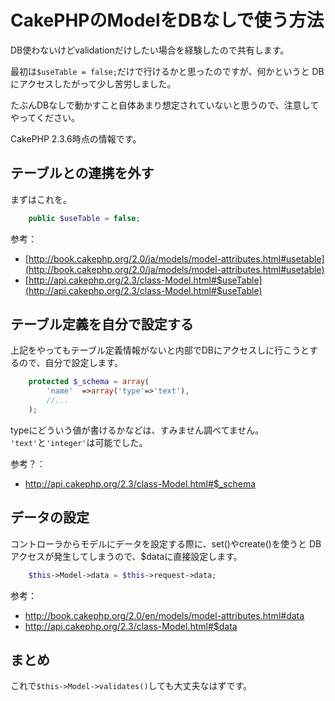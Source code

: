 # CakePHPのModelをDBなしで使う方法

DB使わないけどvalidationだけしたい場合を経験したので共有します。

最初は`$useTable = false;`だけで行けるかと思ったのですが、何かというと
DBにアクセスしたがって少し苦労しました。

たぶんDBなしで動かすこと自体あまり想定されていないと思うので、注意して
やってください。

CakePHP 2.3.6時点の情報です。

## テーブルとの連携を外す

まずはこれを。

```PHP
    public $useTable = false;
```

参考：
- [http://book.cakephp.org/2.0/ja/models/model-attributes.html#usetable](http://book.cakephp.org/2.0/ja/models/model-attributes.html#usetable)
- [http://api.cakephp.org/2.3/class-Model.html#$useTable](http://api.cakephp.org/2.3/class-Model.html#$useTable)

## テーブル定義を自分で設定する

上記をやってもテーブル定義情報がないと内部でDBにアクセスしに行こうとす
るので、自分で設定します。

```PHP
    protected $_schema = array(
        'name'  =>array('type'=>'text'),
        //...
    );
```

typeにどういう値が書けるかなどは、すみません調べてません。
`'text'`と`'integer'`は可能でした。

参考？：
- http://api.cakephp.org/2.3/class-Model.html#$_schema

## データの設定

コントローラからモデルにデータを設定する際に、set()やcreate()を使うと
DBアクセスが発生してしまうので、$dataに直接設定します。

```PHP
    $this->Model->data = $this->request->data;
```

参考：
- http://book.cakephp.org/2.0/en/models/model-attributes.html#data
- http://api.cakephp.org/2.3/class-Model.html#$data

## まとめ

これで`$this->Model->validates()`しても大丈夫なはずです。
